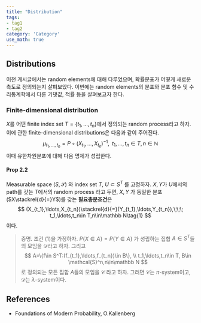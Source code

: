 ```yaml
---
title: "Distribution"
tags:
- tag1
- tag2
category: 'Category'
use_math: true
---
```

## Distributions

이전 게시글에서는 random elements에 대해 다루었으며, 확률분포가 어떻게 새로운 측도로 정의되는지 살펴보았다. 이번에는 random elements의 분포와 분포 함수 및 수리통계학에서 다룬 기댓값, 적률 등을 살펴보고자 한다.

### Finite-dimensional distribution

$X$를 어떤 finite index set $T=\{t_1,\ldots,t_n\}$에서 정의되는 random process라고 하자. 이에 관한 finite-dimensional distributions은 다음과 같이 주어진다.
$$
\mu_{t_1,\ldots,t_n}=P\circ(X_{t_1},\ldots,X_{t_n})^{-1}, \;\;t_1,\ldots,t_n\in T,n\in \mathbb N
$$
이때 유한차원분포에 대해 다음 명제가 성립한다.

#### Prop 2.2

Measurable space $(S,\mathcal{S})$ 와 index set $T$, $U\subset S^T$ 를 고정하자. $X,Y$가 $U$에서의 path를 갖는 $T$에서의 random process 라고 두면, $X,Y$ 가 동일한 분포($X\stackrel{d}{=}Y$​)를 갖는 **필요충분조건**은
$$
(X_{t_1},\ldots,X_{t_n})\stackrel{d}{=}(Y_{t_1},\ldots,Y_{t_n}),\;\;\; t_1,\ldots,t_n\in T,n\in\mathbb N\tag{1}
$$
이다.

> 증명. 조건 (1)을 가정하자. $P\{X\in A\}=P\{Y\in A\}$ 가 성립하는 집합 $A\in S^T$들의 모임을 $\mathcal{D}$라고 하자. 그리고 
> $$
> A=\{f\in S^T:(f_{t_1},\ldots,f_{t_n})\in B\}, \\ t_1,\ldots,t_n\in T, B\in \mathcal{S}^n,n\in\mathbb N
> $$
> 로 정의되는 모든 집합 $A$들의 모임을 $\mathcal{C}$ 라고 하자. 그러면 $\mathcal C$는 $\pi$-system이고, $\mathcal{D}$는 $\lambda$-system이다.



## References

- Foundations of Modern Probability, O.Kallenberg